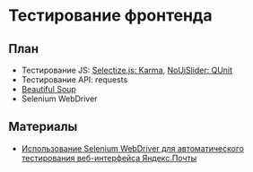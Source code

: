 Тестирование фронтенда
====

План
--

- Тестирование JS: [Selectize.js: Karma](https://github.com/brianreavis/selectize.js), [NoUiSlider: QUnit](https://github.com/leongersen/noUiSlider)
- Тестирование API: requests
- [Beautiful Soup](../03-python/parse_html)
- Selenium WebDriver

Материалы
--

- [Использование Selenium WebDriver для автоматического тестирования веб-интерфейса Яндекс.Почты](http://habrahabr.ru/company/yandex/blog/173769/)
